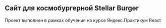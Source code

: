 ## Сайт для космобургерной Stellar Burger

Проект выполнен в рамках обучения на курсе Яндекс.Практикум React
